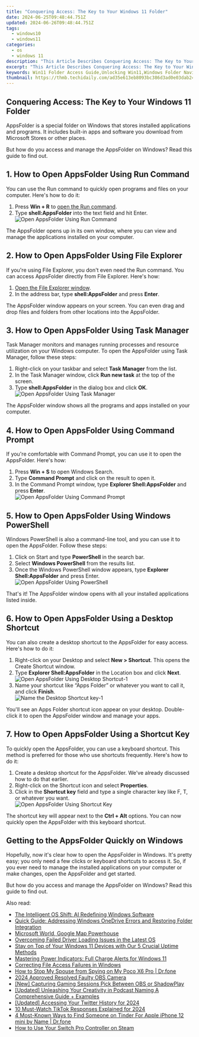 ```yaml
---
title: "Conquering Access: The Key to Your Windows 11 Folder"
date: 2024-06-25T09:48:44.751Z
updated: 2024-06-26T09:48:44.751Z
tags:
  - windows10
  - windows11
categories:
  - os
  - windows 11
description: "This Article Describes Conquering Access: The Key to Your Windows 11 Folder"
excerpt: "This Article Describes Conquering Access: The Key to Your Windows 11 Folder"
keywords: Win11 Folder Access Guide,Unlocking Win11,Windows Folder Navigation,Navigate Win11 Directories,Master Win11 File Access,Open Windows 11 Files Easily,Secure Win11 Folder Permissions
thumbnail: https://thmb.techidaily.com/ad35e613eb8093bc386d3ad0e03dab2452cb6287c2a9dc982549b63b19fe6d70.jpg
---
```


## Conquering Access: The Key to Your Windows 11 Folder

 AppsFolder is a special folder on Windows that stores installed applications and programs. It includes built-in apps and software you download from Microsoft Stores or other places.

 But how do you access and manage the AppsFolder on Windows? Read this guide to find out.

## 1\. How to Open AppsFolder Using Run Command

 You can use the Run command to quickly open programs and files on your computer. Here's how to do it:

1. Press **Win + R** to [open the Run command](https://www.makeuseof.com/windows-open-run-command-dialog-box/).
2. Type **shell:AppsFolder** into the text field and hit Enter.  
![Open AppsFolder Using Run Command](https://static1.makeuseofimages.com/wordpress/wp-content/uploads/2023/07/open-appsfolder-using-run-command.jpg)

 The AppsFolder opens up in its own window, where you can view and manage the applications installed on your computer.

## 2\. How to Open AppsFolder Using File Explorer

 If you're using File Explorer, you don't even need the Run command. You can access AppsFolder directly from File Explorer. Here's how:

1. [Open the File Explorer window](https://www.makeuseof.com/windows-open-file-explorer/).
2. In the address bar, type **shell:AppsFolder** and press **Enter**.

 The AppsFolder window appears on your screen. You can even drag and drop files and folders from other locations into the AppsFolder.

## 3\. How to Open AppsFolder Using Task Manager

 Task Manager monitors and manages running processes and resource utilization on your Windows computer. To open the AppsFolder using Task Manager, follow these steps:

1. Right-click on your taskbar and select **Task Manager** from the list.
2. In the Task Manager window, click **Run new task** at the top of the screen.
3. Type **shell:AppsFolder** in the dialog box and click **OK**.  
![Open AppsFolder Using Task Manager](https://static1.makeuseofimages.com/wordpress/wp-content/uploads/2023/07/open-appsfolder-using-task-manager.jpg)

 The AppsFolder window shows all the programs and apps installed on your computer.

## 4\. How to Open AppsFolder Using Command Prompt

 If you're comfortable with Command Prompt, you can use it to open the AppsFolder. Here's how:

1. Press **Win + S** to open Windows Search.
2. Type **Command Prompt** and click on the result to open it.
3. In the Command Prompt window, type **Explorer Shell:AppsFolder**​ and press **Enter**.  
![Open AppsFolder Using Command Prompt](https://static1.makeuseofimages.com/wordpress/wp-content/uploads/2023/07/open-appsfolder-using-command-prompt.jpg)

## 5\. How to Open AppsFolder Using Windows PowerShell

 Windows PowerShell is also a command-line tool, and you can use it to open the AppsFolder. Follow these steps:

1. Click on Start and type **PowerShell** in the search bar.
2. Select **Windows PowerShell** from the results list.
3. Once the Windows PowerShell window appears, type **Explorer Shell:AppsFolder** and press Enter.  
![Open AppsFolder Using PowerShell](https://static1.makeuseofimages.com/wordpress/wp-content/uploads/2023/07/open-appsfolder-using-powershell.jpg)

 That's it! The AppsFolder window opens with all your installed applications listed inside.

## 6\. How to Open AppsFolder Using a Desktop Shortcut

 You can also create a desktop shortcut to the AppsFolder for easy access. Here's how to do it:

1. Right-click on your Desktop and select **New > Shortcut**. This opens the Create Shortcut window.
2. Type **Explorer Shell:AppsFolder** in the Location box and click **Next**.  
![Open AppsFolder Using Desktop Shortcut-1](https://static1.makeuseofimages.com/wordpress/wp-content/uploads/2023/07/open-appsfolder-using-desktop-shortcut-1.jpg)
3. Name your shortcut like “Apps Folder” or whatever you want to call it, and click **Finish**.  
![Name the Desktop Shortcut key-1](https://static1.makeuseofimages.com/wordpress/wp-content/uploads/2023/07/name-the-desktop-shortcut-key-1.jpg)

 You'll see an Apps Folder shortcut icon appear on your desktop. Double-click it to open the AppsFolder window and manage your apps.

## 7\. How to Open AppsFolder Using a Shortcut Key

 To quickly open the AppsFolder, you can use a keyboard shortcut. This method is preferred for those who use shortcuts frequently. Here's how to do it:

1. Create a desktop shortcut for the AppsFolder. We've already discussed how to do that earlier.
2. Right-click on the Shortcut icon and select **Properties**.
3. Click in the **Shortcut key** field and type a single character key like F, T, or whatever you want.  
![Open AppsFolder Using Shortcut Key](https://static1.makeuseofimages.com/wordpress/wp-content/uploads/2023/07/open-appsfolder-using-shortcut-key.jpg)

 The shortcut key will appear next to the **Ctrl + Alt** options. You can now quickly open the AppsFolder with this keyboard shortcut.

## Getting to the AppsFolder Quickly on Windows

 Hopefully, now it's clear how to open the AppsFolder in Windows. It's pretty easy; you only need a few clicks or keyboard shortcuts to access it. So, if you ever need to manage the installed applications on your computer or make changes, open the AppsFolder and get started.

 But how do you access and manage the AppsFolder on Windows? Read this guide to find out.

<span class="atpl-alsoreadstyle">Also read:</span>
<div><ul>
<li><a href="https://win11.techidaily.com/the-intelligent-os-shift-ai-redefining-windows-software/"><u>The Intelligent OS Shift: AI Redefining Windows Software</u></a></li>
<li><a href="https://win11.techidaily.com/quick-guide-addressing-windows-onedrive-errors-and-restoring-folder-integration/"><u>Quick Guide: Addressing Windows OneDrive Errors and Restoring Folder Integration</u></a></li>
<li><a href="https://win11.techidaily.com/microsoft-world-google-map-powerhouse/"><u>Microsoft World, Google Map Powerhouse</u></a></li>
<li><a href="https://win11.techidaily.com/overcoming-failed-driver-loading-issues-in-the-latest-os/"><u>Overcoming Failed Driver Loading Issues in the Latest OS</u></a></li>
<li><a href="https://win11.techidaily.com/stay-on-top-of-your-windows-11-devices-with-our-5-crucial-uptime-methods/"><u>Stay on Top of Your Windows 11 Devices with Our 5 Crucial Uptime Methods</u></a></li>
<li><a href="https://win11.techidaily.com/mastering-power-indicators-full-charge-alerts-for-windows-11/"><u>Mastering Power Indicators: Full Charge Alerts for Windows 11</u></a></li>
<li><a href="https://win11.techidaily.com/correcting-file-access-failures-in-windows/"><u>Correcting File Access Failures in Windows</u></a></li>
<li><a href="https://fake-location.techidaily.com/how-to-stop-my-spouse-from-spying-on-my-poco-x6-pro-drfone-by-drfone-virtual-android/"><u>How to Stop My Spouse from Spying on My Poco X6 Pro | Dr.fone</u></a></li>
<li><a href="https://digital-screen-recording.techidaily.com/2024-approved-resolved-faulty-obs-camera/"><u>2024 Approved  Resolved  Faulty OBS Camera</u></a></li>
<li><a href="https://screen-capture.techidaily.com/new-capturing-gaming-sessions-pick-between-obs-or-shadowplay/"><u>[New] Capturing Gaming Sessions  Pick Between OBS or ShadowPlay</u></a></li>
<li><a href="https://some-approaches.techidaily.com/updated-unleashing-your-creativity-in-podcast-naming-a-comprehensive-guide-plus-examples/"><u>[Updated] Unleashing Your Creativity in Podcast Naming  A Comprehensive Guide + Examples</u></a></li>
<li><a href="https://twitter-videos.techidaily.com/updated-accessing-your-twitter-history-for-2024/"><u>[Updated] Accessing Your Twitter History for 2024</u></a></li>
<li><a href="https://tiktok-videos.techidaily.com/10-must-watch-tiktok-responses-explained-for-2024/"><u>10 Must-Watch TikTok Responses Explained for 2024</u></a></li>
<li><a href="https://location-social.techidaily.com/4-most-known-ways-to-find-someone-on-tinder-for-apple-iphone-12-mini-by-name-drfone-by-drfone-virtual-ios/"><u>4 Most-Known Ways to Find Someone on Tinder For Apple iPhone 12 mini by Name | Dr.fone</u></a></li>
<li><a href="https://remote-screen-capture.techidaily.com/how-to-use-your-switch-pro-controller-on-steam/"><u>How to Use Your Switch Pro Controller on Steam</u></a></li>
</ul></div>

<ins class="adsbygoogle"
      style="display:block"
      data-ad-client="ca-pub-7571918770474297"
      data-ad-slot="8358498916"
      data-ad-format="auto"
      data-full-width-responsive="true"></ins>